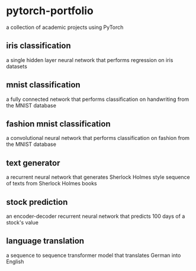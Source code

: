# pytorch-portfolio
a collection of academic projects using PyTorch

## iris classification
a single hidden layer neural network that performs regression on iris datasets

## mnist classification
a fully connected network that performs classification on handwriting from the MNIST database

## fashion mnist classification
a convolutional neural network that performs classification on fashion from the MNIST database

## text generator
a recurrent neural network that generates Sherlock Holmes style sequence of texts from Sherlock Holmes books

## stock prediction
an encoder-decoder recurrent neural network that predicts 100 days of a stock's value

## language translation
a sequence to sequence transformer model that translates German into English
